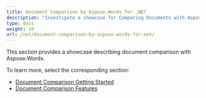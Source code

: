 ```yaml
---
title: Document Comparison by Aspose.Words for .NET
description: "Investigate a showcase for Comparing Documents with Aspose.Words for .NET."
type: docs
weight: 10
url: /net/document-comparison-by-aspose-words-for-net/
---
```


This section provides a showcase describing document comparison with Aspose.Words.

To learn more, select the corresponding section:

- [Document Comparison Getting Started](https://docs.aspose.com/words/net/document-comparison-getting-started/)
- [Document Comparison Features](https://docs.aspose.com/words/net/document-comparison-features/)

